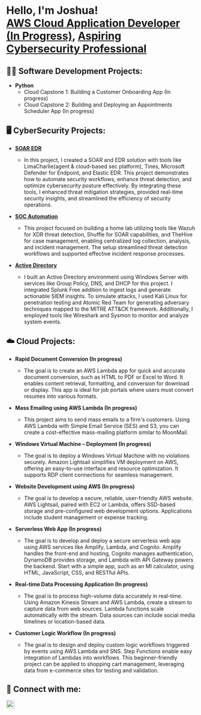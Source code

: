 <h1>Hello, I'm Joshua!<br/><a href="https://github.com/Joshugoi"> AWS Cloud Application Developer (In Progress)</a>, <a href="https://www.linkedin.com/in/joshua-banh/"> Aspiring Cybersecurity Professional</a>

<h2>👨‍💻 Software Development Projects:</h2>

- <b>Python</b>
  - Cloud Capstone 1: Building a Customer Onboarding App (In progress)
  - Cloud Capstone 2: Building and Deploying an Appointments Scheduler App (In progress) 


<h2>🖥️ CyberSecurity Projects:</h2>

  - <b>[SOAR EDR](https://github.com/Joshugoi/SOAR-EDR)</b>
    - In this project, I created a SOAR and EDR solution with tools like LimaCharlie(agent & cloud-based sec platform), Tines, Microsoft Defender for Endpoint, and Elastic EDR. This project demonstrates how to automate security workflows, enhance threat detection, and optimize cybersecurity posture effectively. By integrating these tools, I enhanced threat mitigation strategies, provided real-time security insights, and streamlined the efficiency of security operations. 


  - <b>[SOC Automation](https://github.com/Joshugoi/SOC-Automation-Project)</b>
    - This project focused on building a home lab utilizing tools like Wazuh for XDR threat detection, Shuffle for SOAR capabilities, and TheHive for case management, enabling centralized log collection, analysis, and incident management. The setup streamlined threat detection workflows and supported effective incident response processes. 

  - <b>[Active Directory](https://github.com/Joshugoi/Active-Directory-Project)</b>
    - I built an Active Directory environment using Windows Server with services like Group Policy, DNS, and DHCP for this project. I integrated Splunk Free addition to ingest logs and generate actionable SIEM insights. To simulate attacks, I used Kali Linux for penetration testing and Atomic Red Team for generating adversary techniques mapped to the MITRE ATT&CK framework. Additionally, I employed tools like Wireshark and Sysmon to monitor and analyze system events.

<h2>☁️ Cloud Projects:</h2>

  - <b> Rapid Document Conversion (In progress)  </b> 
    - The goal is to create an AWS Lambda app for quick and accurate document conversion, such as HTML to PDF or Excel to Word. It enables content retrieval, formatting, and conversion for download or display. This app is ideal for job portals where users must convert resumes into various formats.
      
  - <b> Mass Emailing using AWS Lambda (In progress) </b>
    - This project aims to send mass emails to a firm's customers. Using AWS Lambda with Simple Email Service (SES) and S3, you can create a cost-effective mass-mailing platform similar to MoonMail.
  
  - <b> Windows Virtual Machine – Deployment (In progress)  </b>
    - The goal is to deploy a Windows Virtual Machine with no violations securely. Amazon Lightsail simplifies VM deployment on AWS, offering an easy-to-use interface and resource optimization. It supports RDP client connections for seamless management.
  
  - <b> Website Development using AWS (In progress) </b>
    - The goal is to develop a secure, reliable, user-friendly AWS website. AWS Lightsail, paired with EC2 or Lambda, offers SSD-based storage and pre-configured web development options. Applications include student management or expense tracking.
      
  - <b> Serverless Web App (In progress) </b>
    - The goal is to develop and deploy a secure serverless web app using AWS services like Amplify, Lambda, and Cognito. Amplify handles the front-end and hosting, Cognito manages authentication, DynamoDB provides storage, and Lambda with API Gateway powers the backend. Start with a simple app, such as an MI calculator, using HTML, JavaScript, CSS, and RESTful APIs.

  - <b> Real-time Data Processing Application (In progress) </b>
    - The goal is to process high-volume data accurately in real-time. Using Amazon Kinesis Stream and AWS Lambda, create a stream to capture data from web sources. Lambda functions scale automatically with the stream. Data sources can include social media timelines or location-based data.

  - <b> Customer Logic Workflow (In progress) </b>
    - The goal is to design and deploy custom logic workflows triggered by events using AWS Lambda and SNS. Step Functions enable easy integration of Lambdas into workflows. This beginner-friendly project can be applied to shopping cart management, leveraging data from e-commerce sites for testing and validation.

<h2> 🤳 Connect with me:</h2>

[<img align="left" alt="JoshuaBanh | LinkedIn" width="22px" src="https://cdn.jsdelivr.net/npm/simple-icons@v3/icons/linkedin.svg" />][linkedin]

[linkedin]: https://www.linkedin.com/in/joshua-banh
